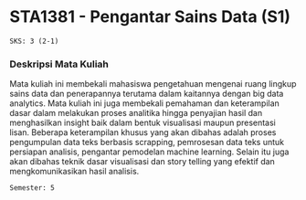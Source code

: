 # STA1381 - Pengantar Sains Data (S1)
`SKS: 3 (2-1)`  
  
### Deskripsi Mata Kuliah
Mata kuliah ini membekali mahasiswa pengetahuan mengenai ruang lingkup sains data dan penerapannya terutama dalam kaitannya dengan big data analytics.
Mata kuliah ini juga membekali pemahaman dan keterampilan dasar dalam melakukan proses analitika hingga penyajian hasil
dan menghasilkan insight baik dalam bentuk visualisasi maupun presentasi lisan. Beberapa keterampilan khusus yang akan dibahas adalah
proses pengumpulan data teks berbasis scrapping, pemrosesan data teks untuk persiapan analisis, pengantar pemodelan machine learning.
Selain itu juga akan dibahas teknik dasar visualisasi dan story telling yang efektif dan mengkomunikasikan hasil analisis.
  
`Semester: 5`
